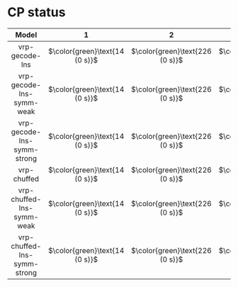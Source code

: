 # CP status
| $\text{Model}$ | $1$ | $2$ | $3$ | $4$ | $5$ | $6$ | $7$ | $8$ | $9$ | $10$ | $11$ | $12$ | $13$ | $14$ | $15$ | $16$ | $17$ | $18$ | $19$ | $20$ | $21$ |
|:-:| :---:|:---:|:---:|:---:|:---:|:---:|:---:|:---:|:---:|:---:|:---:|:---:|:---:|:---:|:---:|:---:|:---:|:---:|:---:|:---:|:---:|
$\text{vrp-gecode-lns}$ | $\color{green}\text{14 (0 s)}$ | $\color{green}\text{226 (0 s)}$ | $\color{green}\text{12 (0 s)}$ | $\color{green}\text{220 (0 s)}$ | $\color{green}\text{206 (0 s)}$ | $\color{green}\text{322 (0 s)}$ | $\color{green}\text{167 (0 s)}$ | $\color{green}\text{186 (0 s)}$ | $\color{green}\text{436 (0 s)}$ | $\color{green}\text{244 (0 s)}$ | $\color{orange}\text{564 (300 s)}$ | $\color{orange}\text{388 (300 s)}$ | $\color{orange}\text{688 (300 s)}$ | $\color{orange}\text{917 (300 s)}$ | $\color{orange}\text{900 (300 s)}$ | $\color{green}\text{286 (11 s)}$ | $\color{orange}\text{1337 (300 s)}$ | $\color{orange}\text{774 (300 s)}$ | $\color{orange}\text{354 (300 s)}$ | $\color{orange}\text{1286 (300 s)}$ | $\color{orange}\text{653 (300 s)}$ | 
$\text{vrp-gecode-lns-symm-weak}$ | $\color{green}\text{14 (0 s)}$ | $\color{green}\text{226 (0 s)}$ | $\color{green}\text{12 (0 s)}$ | $\color{green}\text{220 (0 s)}$ | $\color{green}\text{206 (0 s)}$ | $\color{green}\text{322 (0 s)}$ | $\color{green}\text{167 (0 s)}$ | $\color{green}\text{186 (0 s)}$ | $\color{green}\text{436 (0 s)}$ | $\color{green}\text{244 (0 s)}$ | $\color{orange}\text{628 (300 s)}$ | $\color{orange}\text{394 (300 s)}$ | $\color{orange}\text{718 (300 s)}$ | $\color{orange}\text{1060 (300 s)}$ | $-$ | $\color{green}\text{286 (126 s)}$ | $-$ | $\color{orange}\text{873 (300 s)}$ | $\color{orange}\text{375 (300 s)}$ | $-$ | $\color{orange}\text{705 (300 s)}$ | 
$\text{vrp-gecode-lns-symm-strong}$ | $\color{green}\text{14 (0 s)}$ | $\color{green}\text{226 (0 s)}$ | $\color{green}\text{12 (0 s)}$ | $\color{green}\text{220 (0 s)}$ | $\color{green}\text{206 (0 s)}$ | $\color{green}\text{322 (0 s)}$ | $\color{green}\text{167 (0 s)}$ | $\color{green}\text{186 (0 s)}$ | $\color{green}\text{436 (1 s)}$ | $\color{green}\text{244 (1 s)}$ | $-$ | $-$ | $\color{orange}\text{686 (300 s)}$ | $-$ | $-$ | $-$ | $-$ | $-$ | $-$ | $-$ | $-$ | 
$\text{vrp-chuffed}$ | $\color{green}\text{14 (0 s)}$ | $\color{green}\text{226 (0 s)}$ | $\color{green}\text{12 (0 s)}$ | $\color{green}\text{220 (0 s)}$ | $\color{green}\text{206 (0 s)}$ | $\color{green}\text{322 (0 s)}$ | $\color{green}\text{167 (59 s)}$ | $\color{green}\text{186 (1 s)}$ | $\color{green}\text{436 (25 s)}$ | $\color{green}\text{244 (31 s)}$ | $-$ | $\color{orange}\text{1177 (300 s)}$ | $\color{orange}\text{822 (300 s)}$ | $-$ | $-$ | $\color{orange}\text{581 (300 s)}$ | $-$ | $-$ | $\color{orange}\text{1165 (300 s)}$ | $-$ | $\color{orange}\text{1894 (300 s)}$ | 
$\text{vrp-chuffed-lns-symm-weak}$ | $\color{green}\text{14 (0 s)}$ | $\color{green}\text{226 (0 s)}$ | $\color{green}\text{12 (0 s)}$ | $\color{green}\text{220 (0 s)}$ | $\color{green}\text{206 (0 s)}$ | $\color{green}\text{322 (0 s)}$ | $\color{green}\text{167 (40 s)}$ | $\color{green}\text{186 (0 s)}$ | $\color{green}\text{436 (1 s)}$ | $\color{green}\text{244 (7 s)}$ | $-$ | $\color{orange}\text{1004 (300 s)}$ | $\color{orange}\text{848 (300 s)}$ | $-$ | $-$ | $\color{orange}\text{580 (300 s)}$ | $-$ | $-$ | $\color{orange}\text{919 (300 s)}$ | $-$ | $-$ | 
$\text{vrp-chuffed-lns-symm-strong}$ | $\color{green}\text{14 (0 s)}$ | $\color{green}\text{226 (0 s)}$ | $\color{green}\text{12 (0 s)}$ | $\color{green}\text{220 (0 s)}$ | $\color{green}\text{206 (0 s)}$ | $\color{green}\text{322 (0 s)}$ | $\color{green}\text{167 (5 s)}$ | $\color{green}\text{186 (0 s)}$ | $\color{green}\text{436 (0 s)}$ | $\color{green}\text{244 (0 s)}$ | $-$ | $-$ | $\color{orange}\text{896 (300 s)}$ | $-$ | $-$ | $-$ | $-$ | $-$ | $-$ | $-$ | $-$ | 
